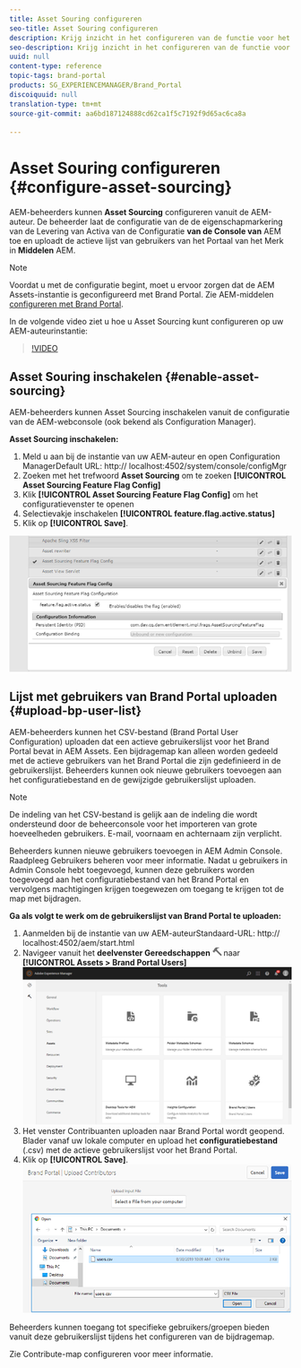 ```yaml
---
title: Asset Souring configureren
seo-title: Asset Souring configureren
description: Krijg inzicht in het configureren van de functie voor het aanschaffen van bedrijfsmiddelen in AEM Assets.
seo-description: Krijg inzicht in het configureren van de functie voor het aanschaffen van bedrijfsmiddelen in AEM Assets.
uuid: null
content-type: reference
topic-tags: brand-portal
products: SG_EXPERIENCEMANAGER/Brand_Portal
discoiquuid: null
translation-type: tm+mt
source-git-commit: aa6bd187124888cd62ca1f5c7192f9d65ac6ca8a

---
```



# Asset Souring configureren {#configure-asset-sourcing}

AEM-beheerders kunnen **Asset Sourcing** configureren vanuit de AEM-auteur. De beheerder laat de configuratie van de de eigenschapmarkering van de Levering van Activa van de Configuratie **van de Console van** AEM toe en uploadt de actieve lijst van gebruikers van het Portaal van het Merk in **Middelen** AEM.

>[!NOTE]
>
>Voordat u met de configuratie begint, moet u ervoor zorgen dat de AEM Assets-instantie is geconfigureerd met Brand Portal. Zie AEM-middelen [configureren met Brand Portal](../using/configure-aem-assets-with-brand-portal.md).


In de volgende video ziet u hoe u Asset Sourcing kunt configureren op uw AEM-auteurinstantie:

>[!VIDEO](https://video.tv.adobe.com/v/29771)

## Asset Souring inschakelen {#enable-asset-sourcing}

AEM-beheerders kunnen Asset Sourcing inschakelen vanuit de configuratie van de AEM-webconsole (ook bekend als Configuration Manager).

**Asset Sourcing inschakelen:**
1. Meld u aan bij de instantie van uw AEM-auteur en open Configuration ManagerDefault URL: http:// localhost:4502/system/console/configMgr
1. Zoeken met het trefwoord **Asset Sourcing** om te zoeken **[!UICONTROL Asset Sourcing Feature Flag Config]**
1. Klik **[!UICONTROL Asset Sourcing Feature Flag Config]** om het configuratievenster te openen
1. Selectievakje inschakelen **[!UICONTROL feature.flag.active.status]**
1. Klik op **[!UICONTROL Save]**.

![](assets/enable-asset-sourcing.png)

## Lijst met gebruikers van Brand Portal uploaden {#upload-bp-user-list}

AEM-beheerders kunnen het CSV-bestand (Brand Portal User Configuration) uploaden dat een actieve gebruikerslijst voor het Brand Portal bevat in AEM Assets. Een bijdragemap kan alleen worden gedeeld met de actieve gebruikers van het Brand Portal die zijn gedefinieerd in de gebruikerslijst. Beheerders kunnen ook nieuwe gebruikers toevoegen aan het configuratiebestand en de gewijzigde gebruikerslijst uploaden.

>[!NOTE]
>
>De indeling van het CSV-bestand is gelijk aan de indeling die wordt ondersteund door de beheerconsole voor het importeren van grote hoeveelheden gebruikers. E-mail, voornaam en achternaam zijn verplicht.

Beheerders kunnen nieuwe gebruikers toevoegen in AEM Admin Console. Raadpleeg Gebruikers [](brand-portal-adding-users.md) beheren voor meer informatie. Nadat u gebruikers in Admin Console hebt toegevoegd, kunnen deze gebruikers worden toegevoegd aan het configuratiebestand van het Brand Portal en vervolgens machtigingen krijgen toegewezen om toegang te krijgen tot de map met bijdragen.

**Ga als volgt te werk om de gebruikerslijst van Brand Portal te uploaden:**
1. Aanmelden bij de instantie van uw AEM-auteurStandaard-URL: http:// localhost:4502/aem/start.html
1. Navigeer vanuit het **deelvenster Gereedschappen** ![](assets/tools.png) naar **[!UICONTROL Assets > Brand Portal Users]**
   ![](assets/upload-user-list1.png)
1. Het venster Contribuanten uploaden naar Brand Portal wordt geopend.
Blader vanaf uw lokale computer en upload het **configuratiebestand** (.csv) met de actieve gebruikerslijst voor het Brand Portal.
1. Klik op **[!UICONTROL Save]**.
   ![](assets/upload-user-list2.png)


Beheerders kunnen toegang tot specifieke gebruikers/groepen bieden vanuit deze gebruikerslijst tijdens het configureren van de bijdragemap.

Zie Contribute-map [](brand-portal-contribution-folder.md)configureren voor meer informatie.
